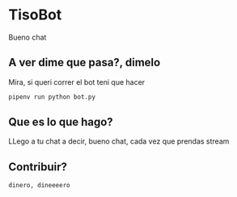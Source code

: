 # TisoBot

Bueno chat

## A ver dime que pasa?, dimelo

Mira, si queri correr el bot teni que hacer 

```bash
pipenv run python bot.py
```

## Que es lo que hago?

LLego a tu chat a decir, bueno chat, cada vez que prendas stream

## Contribuir?

```bash
dinero, dineeeero
```
